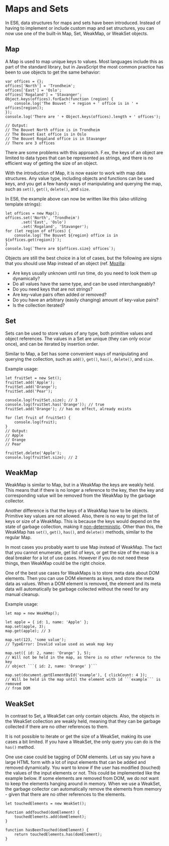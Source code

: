 # Maps and Sets

In ES6, data structures for maps and sets have been introduced. Instead of
having to implement or include custom map and set structures, you can now use
one of the built-in Map, Set, WeakMap, or WeakSet objects.

## Map

A Map is used to map unique keys to values. Most languages include this as part
of the standard library, but in JavaScript the most common practice has been to
use objects to get the same behavior:

```
var offices = {};
offices['North'] = 'Trondheim';
offices['East'] = 'Oslo';
offices['Rogaland'] = 'Stavanger';
Object.keys(offices).forEach(function (region) {
    console.log('The Bouvet ' + region + ' office is in ' + offices[region]);
});
console.log('There are ' + Object.keys(offices).length + ' offices');

// Output:
// The Bouvet North office is in Trondheim
// The Bouvet East office is in Oslo
// The Bouvet Rogaland office is in Stavanger
// There are 3 offices
```

There are some problems with this approach. F.ex, the keys of an object are
limited to data types that can be represented as strings, and there is no
efficient way of getting the size of an object.

With the introduction of Map, it is now easier to work with map data
structures. Any value type, including objects and functions can be used keys,
and you get a few handy ways of manipulating and querying the map, such as
```set()```, ```get()```, ```delete()```, and ```size```.

In ES6, the example above can now be written like this (also utilizing template
strings):

```
let offices = new Map();
offices.set('North', 'Trondheim')
       .set('East', 'Oslo')
       .set('Rogaland', 'Stavanger');
for (let region of offices) {
    console.log(`The Bouvet ${region} office is in ${offices.get(region)}`);
}
console.log(`There are ${offices.size} offices`);
```

Objects are still the best choice in a lot of cases, but the following are signs
that you should use Map instead of an object (ref.
[Mozilla](https://developer.mozilla.org/en-US/docs/Web/JavaScript/Reference/Global_Objects/Map): 
- Are keys usually unknown until run time, do you need to look them up dynamically?
- Do all values have the same type, and can be used interchangeably?
- Do you need keys that are not strings?
- Are key-value pairs often added or removed?
- Do you have an arbitrary (easily changing) amount of key-value pairs?
- Is the collection iterated?

## Set

Sets can be used to store values of any type, both primitive values and object
references. The values in a Set are unique (they can only occur once), and can
be iterated by insertion order. 

Similar to Map, a Set has some convenient ways of manipulating and querying the
collection, such as ```add()```, ```get()```, ```has()```, ```delete()```, and ```size```.

Example usage:

```
let fruitSet = new Set();
fruitSet.add('Apple');
fruitSet.add('Orange');
fruitSet.add('Pear');

console.log(fruitSet.size); // 3
console.log(fruitSet.has('Orange')); // true
fruitSet.add('Orange'); // has no effect, already exists

for (let fruit of fruitSet) {
    console.log(fruit);
}
// Output:
// Apple
// Orange
// Pear

fruitSet.delete('Apple');
console.log(fruitSet.size); // 2
```

## WeakMap

WeakMap is similar to Map, but in a WeakMap the keys are weakly held. This
means that if there is no longer a reference to the key, then the key and
corresponding value will be removed from the WeakMap by the garbage collector.

Another difference is that the keys of a WeakMap have to be objects. Primitive
key values are not allowed. Also, there is no way to get the list of keys or size
of a WeakMap. This is because the keys would depend on the state of garbage
collection, making it
[non-deterministic](https://en.wikipedia.org/wiki/Nondeterministic_algorithm).
Other than this, the WeakMap has ```set()```, ```get()```, ```has()```, 
and ```delete()``` methods, similar to the regular Map.

In most cases you probably want to use Map instead of WeakMap. The fact that
you cannot enumerate, get list of keys, or get the size of the map is a deal
breaker for a lot of use cases. However if you do not need these things, then
WeakMap could be the right choice.

One of the best use cases for WeakMaps is to store meta data about DOM
elements. Then you can use DOM elements as keys, and store the meta data as
values. When a DOM element is removed, the element and its meta data will
automatically be garbage collected without the need for any manual cleanup.

Example usage:

```
let map = new WeakMap();

let apple = { id: 1, name: 'Apple' };
map.set(apple, 3);
map.get(apple); // 3

map.set(123, 'some value');
// TypeError: Invalid value used as weak map key

map.set({ id: 2, name: 'Orange' }, 5);
// Will not be held in the map, as there is no other reference to the key
// object ```{ id: 2, name: 'Orange' }```

map.set(document.getElementById('example'), { clickCount: 4 });
// Will be held in the map until the element with id ```example``` is removed
// from DOM
```

## WeakSet

In contrast to Set, a WeakSet can only contain objects. Also, the objects in
the WeakSet collection are weakly held, meaning that they can be garbage
collected if there are no other references to them.

It is not possible to iterate or get the size of a WeakSet, making its use
cases a bit limited. If you have a WeakSet, the only query you can do is the ```has()``` method.

One use case could be tagging of DOM elements. Let us say you have a large HTML
form with a lot of input elements that can be added and removed dynamically.
You want to know if the user has modified (touched) the values of the input
elements or not. This could be implemented like the example below. If some
elements are removed from DOM, we do not want to keep the elements hanging
around in memory. When we use a WeakSet, the garbage collector can
automatically remove the elements from memory - given that there are no other
references to the elements.

```
let touchedElements = new WeakSet();

function addTouched(domElement) {
    touchedElements.add(domElement);
}

function hasBeenTouched(domElement) {
    return touchedElements.has(domElement);
}
```
